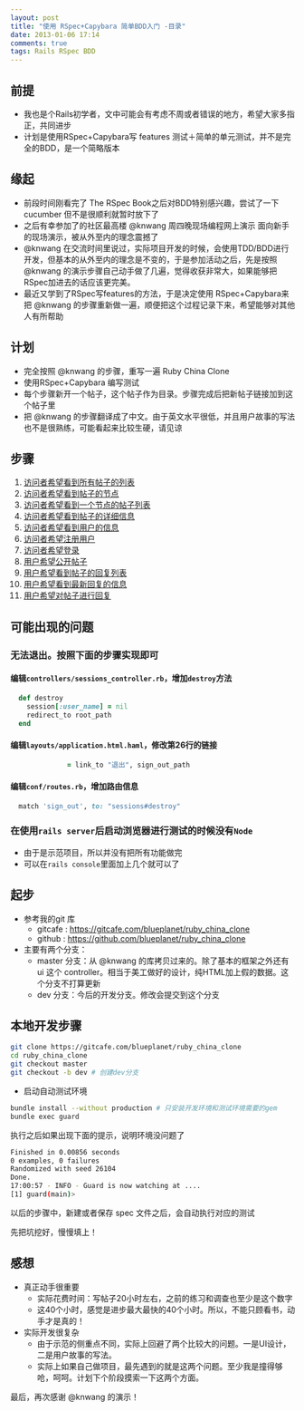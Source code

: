 ```yaml
---
layout: post
title: "使用 RSpec+Capybara 简单BDD入门 -目录"
date: 2013-01-06 17:14
comments: true
tags: Rails RSpec BDD
---
```

## 前提

- 我也是个Rails初学者，文中可能会有考虑不周或者错误的地方，希望大家多指正，共同进步
- 计划是使用RSpec+Capybara写 features 测试＋简单的单元测试，并不是完全的BDD，是一个简略版本

## 缘起

- 前段时间刚看完了 The RSpec Book之后对BDD特别感兴趣，尝试了一下 cucumber 但不是很顺利就暂时放下了
- 之后有幸参加了的社区最高楼 @knwang 周四晚现场编程网上演示 面向新手的现场演示，被从外至内的理念震撼了
- @knwang 在交流时间里说过，实际项目开发的时候，会使用TDD/BDD进行开发，但基本的从外至内的理念是不变的，于是参加活动之后，先是按照 @knwang 的演示步骤自己动手做了几遍，觉得收获非常大，如果能够把RSpec加进去的话应该更完美。
- 最近又学到了RSpec写features的方法，于是决定使用 RSpec+Capybara来把 @knwang 的步骤重新做一遍，顺便把这个过程记录下来，希望能够对其他人有所帮助

## 计划

- 完全按照 @knwang 的步骤，重写一遍 Ruby China Clone
- 使用RSpec+Capybara 编写测试
- 每个步骤新开一个帖子，这个帖子作为目录。步骤完成后把新帖子链接加到这个帖子里
- 把 @knwang 的步骤翻译成了中文。由于英文水平很低，并且用户故事的写法也不是很熟练，可能看起来比较生硬，请见谅

## 步骤

1. [访问者希望看到所有帖子的列表](/2013/01/06/ruby-china-clone-1)
2. [访问者希望看到帖子的节点](/2013/01/06/ruby-china-clone-2)
3. [访问者希望看到一个节点的帖子列表](/2013/01/06/ruby-china-clone-3)
4. [访问者希望看到帖子的详细信息](/2013/01/06/ruby-china-clone-4)
5. [访问者希望看到用户的信息](/2013/01/06/ruby-china-clone-5)
6. [访问者希望注册用户](/2013/01/06/ruby-china-clone-6)
7. [访问者希望登录](/2013/01/06/ruby-china-clone-7)
8. [用户希望公开帖子](/2013/01/06/ruby-china-clone-8)
9. [用户希望看到帖子的回复列表](/2013/01/06/ruby-china-clone-9)
10. [用户希望看到最新回复的信息](/2013/01/06/ruby-china-clone-10)
11. [用户希望对帖子进行回复](/2013/01/06/ruby-china-clone-11)

## 可能出现的问题

### 无法退出。按照下面的步骤实现即可

#### 编辑`controllers/sessions_controller.rb`，增加`destroy`方法

```rb
  def destroy
    session[:user_name] = nil
    redirect_to root_path
  end
```

#### 编辑`layouts/application.html.haml`，修改第26行的链接

```rb
              = link_to "退出", sign_out_path
```

#### 编辑`conf/routes.rb`，增加路由信息

```rb
  match 'sign_out', to: "sessions#destroy"
```

### 在使用`rails server`后启动浏览器进行测试的时候没有`Node`
- 由于是示范项目，所以并没有把所有功能做完
- 可以在`rails console`里面加上几个就可以了

## 起步

- 参考我的git 库
    - gitcafe : https://gitcafe.com/blueplanet/ruby_china_clone
    - github : https://github.com/blueplanet/ruby_china_clone
- 主要有两个分支：
    - master 分支：从 @knwang 的库拷贝过来的。除了基本的框架之外还有 ui 这个 controller。相当于美工做好的设计，纯HTML加上假的数据。这个分支不打算更新
    - dev 分支：今后的开发分支。修改会提交到这个分支

## 本地开发步骤

```bash
git clone https://gitcafe.com/blueplanet/ruby_china_clone
cd ruby_china_clone
git checkout master
git checkout -b dev # 创建dev分支
```

- 启动自动测试环境

```bash
bundle install --without production # 只安装开发环境和测试环境需要的gem
bundle exec guard
```

执行之后如果出现下面的提示，说明环境没问题了

```bash
Finished in 0.00856 seconds 
0 examples, 0 failures           
Randomized with seed 26104    
Done.  
17:00:57 - INFO - Guard is now watching at ....
[1] guard(main)> 
```

以后的步骤中，新建或者保存 spec 文件之后，会自动执行对应的测试

先把坑挖好，慢慢填上！

## 感想

- 真正动手很重要
    - 实际花费时间：写帖子20小时左右，之前的练习和调查也至少是这个数字
    - 这40个小时，感觉是进步最大最快的40个小时。所以，不能只顾看书，动手才是真的！
- 实际开发很复杂
    - 由于示范的侧重点不同，实际上回避了两个比较大的问题。一是UI设计，二是用户故事的写法。
    - 实际上如果自己做项目，最先遇到的就是这两个问题。至少我是撞得够呛，呵呵。计划下个阶段摸索一下这两个方面。

最后，再次感谢 @knwang 的演示！
